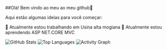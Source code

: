 ##Olá! Bem vindo ao meu ao meu github👋


Aqui estão algumas ideias para você começar:

🔭 Atualmente estou trabalhando em Usina alta mogiana
🌱 Atualmente estou aprendendo ASP NET.CORE MVC

![GitHub Stats](https://github-readme-stats.vercel.app/api?username=leodiasplay&show_icons=true&theme=radical)
![Top Languages](https://github-readme-stats.vercel.app/api/top-langs/?username=leodiasplay&layout=compact&theme=radical)
![Activity Graph](https://github-readme-activity-graph.cyclic.app/graph?username=leodiasplay&bg_color=ffffff&color=000000&line=4c7df5&point=000000&area=true&hide_border=true)




